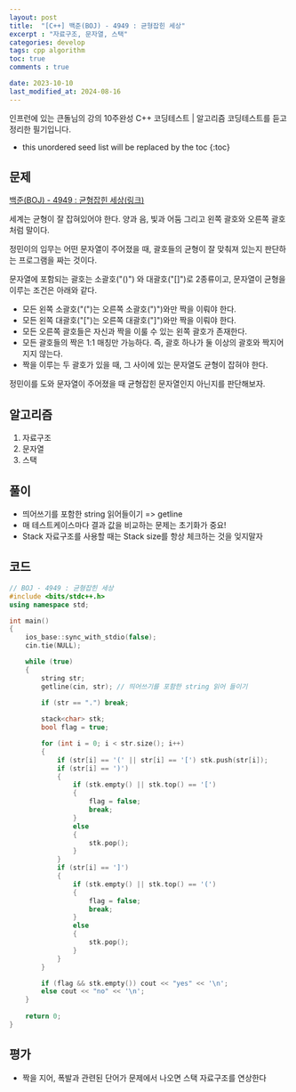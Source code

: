 ```yaml
---
layout: post
title:  "[C++] 백준(BOJ) - 4949 : 균형잡힌 세상"
excerpt : "자료구조, 문자열, 스택"
categories: develop
tags: cpp algorithm
toc: true
comments : true

date: 2023-10-10
last_modified_at: 2024-08-16
---
```

> <span style="font-size: 80%">
인프런에 있는 큰돌님의 강의 10주완성 C++ 코딩테스트 | 알고리즘 코딩테스트를 듣고 정리한 필기입니다.</span>

<!--more-->

* this unordered seed list will be replaced by the toc
{:toc}

## 문제 

[백준(BOJ) - 4949 : 균형잡힌 세상(링크)](https://www.acmicpc.net/problem/4949)

세계는 균형이 잘 잡혀있어야 한다. 양과 음, 빛과 어둠 그리고 왼쪽 괄호와 오른쪽 괄호처럼 말이다.

정민이의 임무는 어떤 문자열이 주어졌을 때, 괄호들의 균형이 잘 맞춰져 있는지 판단하는 프로그램을 짜는 것이다.

문자열에 포함되는 괄호는 소괄호("()") 와 대괄호("[]")로 2종류이고, 문자열이 균형을 이루는 조건은 아래와 같다.

- 모든 왼쪽 소괄호("(")는 오른쪽 소괄호(")")와만 짝을 이뤄야 한다.
- 모든 왼쪽 대괄호("[")는 오른쪽 대괄호("]")와만 짝을 이뤄야 한다.
- 모든 오른쪽 괄호들은 자신과 짝을 이룰 수 있는 왼쪽 괄호가 존재한다.
- 모든 괄호들의 짝은 1:1 매칭만 가능하다. 즉, 괄호 하나가 둘 이상의 괄호와 짝지어지지 않는다.
- 짝을 이루는 두 괄호가 있을 때, 그 사이에 있는 문자열도 균형이 잡혀야 한다.

정민이를 도와 문자열이 주어졌을 때 균형잡힌 문자열인지 아닌지를 판단해보자.

## 알고리즘
1. 자료구조
2. 문자열
3. 스택

## 풀이
- 띄어쓰기를 포함한 string 읽어들이기 => getline
- 매 테스트케이스마다 결과 값을 비교하는 문제는 초기화가 중요!
- Stack 자료구조를 사용할 때는 Stack size를 항상 체크하는 것을 잊지말자

## 코드  

```cpp
// BOJ - 4949 : 균형잡힌 세상
#include <bits/stdc++.h>
using namespace std;

int main()
{
    ios_base::sync_with_stdio(false);
    cin.tie(NULL);

    while (true)
    {
        string str;
        getline(cin, str); // 띄어쓰기를 포함한 string 읽어 들이기

        if (str == ".") break;
        
        stack<char> stk;
        bool flag = true;

        for (int i = 0; i < str.size(); i++)
        {
            if (str[i] == '(' || str[i] == '[') stk.push(str[i]);
            if (str[i] == ')')
            {
                if (stk.empty() || stk.top() == '[')
                {
                    flag = false;
                    break;
                }
                else
                {
                    stk.pop();
                }
            }
            if (str[i] == ']')
            {
                if (stk.empty() || stk.top() == '(')
                {
                    flag = false;
                    break;
                }
                else
                {
                    stk.pop();
                }
            }
        }

        if (flag && stk.empty()) cout << "yes" << '\n';
        else cout << "no" << '\n';
    }
    
    return 0;
}
```

## 평가  
- 짝을 지어, 폭발과 관련된 단어가 문제에서 나오면 스택 자료구조를 연상한다